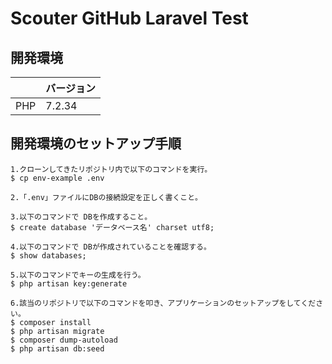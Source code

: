 # Scouter GitHub Laravel Test

## 開発環境
|     | バージョン |
| --- | -------- |
| PHP | 7.2.34   |

## 開発環境のセットアップ手順
```
1.クローンしてきたリポジトリ内で以下のコマンドを実行。
$ cp env-example .env

2.「.env」ファイルにDBの接続設定を正しく書くこと。

3.以下のコマンドで DBを作成すること。
$ create database 'データベース名' charset utf8;

4.以下のコマンドで DBが作成されていることを確認する。
$ show databases;

5.以下のコマンドでキーの生成を行う。
$ php artisan key:generate

6.該当のリポジトリで以下のコマンドを叩き、アプリケーションのセットアップをしてください。
$ composer install
$ php artisan migrate
$ composer dump-autoload
$ php artisan db:seed
```